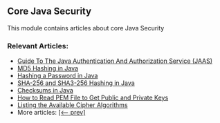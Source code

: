 ## Core Java Security 

This module contains articles about core Java Security

### Relevant Articles:

- [Guide To The Java Authentication And Authorization Service (JAAS)](https://www.baeldung.com/java-authentication-authorization-service)
- [MD5 Hashing in Java](http://www.baeldung.com/java-md5)
- [Hashing a Password in Java](https://www.baeldung.com/java-password-hashing)
- [SHA-256 and SHA3-256 Hashing in Java](https://www.baeldung.com/sha-256-hashing-java)
- [Checksums in Java](https://www.baeldung.com/java-checksums)
- [How to Read PEM File to Get Public and Private Keys](https://www.baeldung.com/java-read-pem-file-keys)
- [Listing the Available Cipher Algorithms](https://www.baeldung.com/java-list-cipher-algorithms)
- More articles: [[<-- prev]](/core-java-modules/core-java-security)
